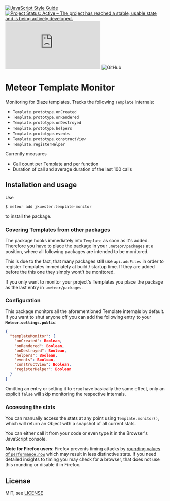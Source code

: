 [![JavaScript Style Guide](https://img.shields.io/badge/code_style-standard-brightgreen.svg)](https://standardjs.com)
[![Project Status: Active – The project has reached a stable, usable state and is being actively developed.](https://www.repostatus.org/badges/latest/active.svg)](https://www.repostatus.org/#active)
![GitHub file size in bytes](https://img.shields.io/github/size/jankapunkt/meteor-template-monitor/template-monitor.js)
![GitHub](https://img.shields.io/github/license/jankapunkt/meteor-template-monitor)


# Meteor Template Monitor

Monitoring for Blaze templates. Tracks the following `Template` internals:

- `Template.prototype.onCreated`
- `Template.prototype.onRendered`
- `Template.prototype.onDestroyed`
- `Template.prototype.helpers`
- `Template.prototype.events`
- `Template.prototype.constructView`
- `Template.registerHelper`

Currently measures

- Call count per Template and per function
- Duration of call and average duration of the last 100 calls

## Installation and usage

Use

```bash
$ meteor add jkuester:template-monitor
```

to install the package.

### Covering Templates from other packages

The package hooks immediately into `Template` as soon as it's added. Therefore you have to place the package in your 
`.meteor/packages` at a position, where all following packages are intended to be monitored.

This is due to the fact, that many packages still use `api.addFiles` in order to register Templates immediately at
build / startup time. If they are added before the this one they simply wont't be monitored.

If you only want to monitor your project's Templates you place the package as the last entry in `.meteor/packages`.

### Configuration

This package monitors all the aforementioned Template internals by default. If you want to shut anyone off you can
add the following entry to your **`Meteor.settings.public`**:

```json
{
  "templateMonitor": {
    "onCreated": Boolean,
    "onRendered": Boolean,
    "onDestroyed": Boolean,
    "helpers": Boolean,
    "events": Boolean,
    "constructView": Boolean,
    "registerHelper": Boolean
  }
}
```

Omitting an entry or setting it to `true` have basically the same effect, only an explicit `false` will skip monitoring
the respective internals.

### Accessing the stats

You can manually access the stats at any point using `Template.monitor()`, which will return an Object with a snapshot
of all current stats.

You can either call it from your code or even type it in the Browser's JavaScript console.

**Note for Firefox users**: Firefox prevents timing attacks by [rounding values of `performance.now`](https://developer.mozilla.org/en-US/docs/Web/API/Performance/now)
which may result in less distinctive stats. If you need detailed insights to timing you may check for a browser, that
does not use this rounding or disable it in Firefox.

## License

MIT, see [LICENSE](LICENSE)
